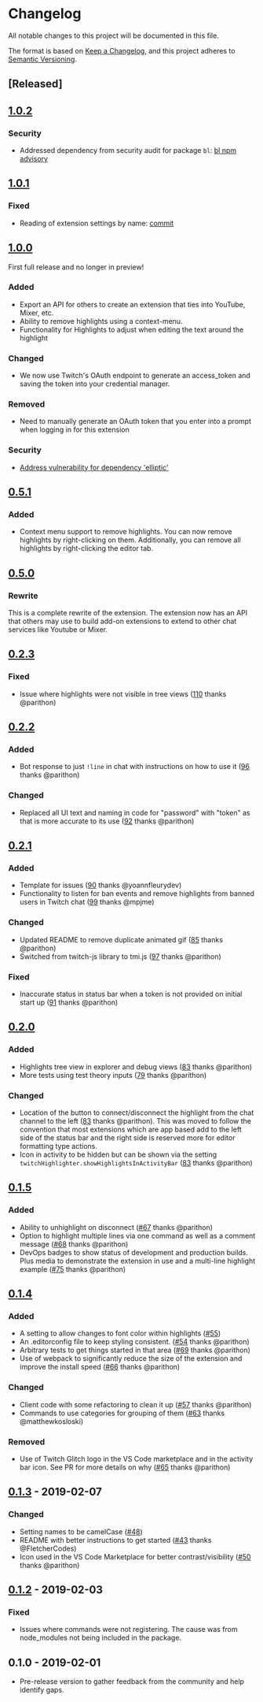 # Changelog

All notable changes to this project will be documented in this file.

The format is based on [Keep a Changelog](https://keepachangelog.com/en/1.0.0/),
and this project adheres to [Semantic Versioning](https://semver.org/spec/v2.0.0.html).

## [Released]

## [1.0.2]

### Security
- Addressed dependency from security audit for package `bl`: [bl npm advisory](https://npmjs.com/advisories/1555)

## [1.0.1]

### Fixed
- Reading of extension settings by name: [commit](https://github.com/clarkio/vscode-twitch-highlighter/commit/5b6844bd999d5eefb5ec186f76510b0a62704d4e)

## [1.0.0]
First full release and no longer in preview!

### Added

- Export an API for others to create an extension that ties into YouTube, Mixer, etc.
- Ability to remove highlights using a context-menu.
- Functionality for Highlights to adjust when editing the text around the highlight

### Changed

- We now use Twitch's OAuth endpoint to generate an access_token and saving the token into your credential manager.

### Removed

- Need to manually generate an OAuth token that you enter into a prompt when logging in for this extension

### Security

- [Address vulnerability for dependency 'elliptic'](https://github.com/clarkio/vscode-twitch-highlighter/commit/9150f06a4290402a562c1404001ce7fa289efce3)


## [0.5.1]

### Added

- Context menu support to remove highlights. You can now remove highlights by right-clicking on them. Additionally, you can remove all highlights by right-clicking the editor tab.

## [0.5.0]

### Rewrite

This is a complete rewrite of the extension. The extension now has an API that others may use to build add-on extensions to extend to other chat services like Youtube or Mixer.

## [0.2.3]

### Fixed
- Issue where highlights were not visible in tree views ([110](https://github.com/clarkio/vscode-twitch-highlighter/pull/110) thanks @parithon)

## [0.2.2]

### Added

- Bot response to just `!line` in chat with instructions on how to use it ([96](https://github.com/clarkio/vscode-twitch-highlighter/pull/96) thanks @parithon)

### Changed

- Replaced all UI text and naming in code for "password" with "token" as that is more accurate to its use ([92](https://github.com/clarkio/vscode-twitch-highlighter/pull/92) thanks @parithon)

## [0.2.1]

### Added

- Template for issues ([90](https://github.com/clarkio/vscode-twitch-highlighter/pull/90) thanks @yoannfleurydev)
- Functionality to listen for ban events and remove highlights from banned users in Twitch chat ([99](https://github.com/clarkio/vscode-twitch-highlighter/pull/99) thanks @mpjme)

### Changed

- Updated README to remove duplicate animated gif ([85](https://github.com/clarkio/vscode-twitch-highlighter/pull/85) thanks @parithon)
- Switched from twitch-js library to tmi.js ([97](https://github.com/clarkio/vscode-twitch-highlighter/pull/97) thanks @parithon)

### Fixed

- Inaccurate status in status bar when a token is not provided on initial start up ([91](https://github.com/clarkio/vscode-twitch-highlighter/pull/91) thanks @parithon)

## [0.2.0]

### Added

- Highlights tree view in explorer and debug views ([83](https://github.com/clarkio/vscode-twitch-highlighter/pull/83) thanks @parithon)
- More tests using test theory inputs ([79](https://github.com/clarkio/vscode-twitch-highlighter/pull/79) thanks @parithon)

### Changed

- Location of the button to connect/disconnect the highlight from the chat channel to the left ([83](https://github.com/clarkio/vscode-twitch-highlighter/pull/83) thanks @parithon). This was moved to follow the convention that most extensions which are app based add to the left side of the status bar and the right side is reserved more for editor formatting type actions.
- Icon in activity to be hidden but can be shown via the setting `twitchHighlighter.showHighlightsInActivityBar` ([83](https://github.com/clarkio/vscode-twitch-highlighter/pull/83) thanks @parithon)

## [0.1.5]

### Added

- Ability to unhighlight on disconnect ([#67](https://github.com/clarkio/vscode-twitch-highlighter/pull/67) thanks @parithon)
- Option to highlight multiple lines via one command as well as a comment message ([#68](https://github.com/clarkio/vscode-twitch-highlighter/pull/68) thanks @parithon)
- DevOps badges to show status of development and production builds. Plus media to demonstrate the extension in use and a multi-line highlight example ([#75](https://github.com/clarkio/vscode-twitch-highlighter/pull/75) thanks @parithon)

## [0.1.4]

### Added

- A setting to allow changes to font color within highlights ([#55](https://github.com/clarkio/vscode-twitch-highlighter/pull/55))
- An .editorconfig file to keep styling consistent. ([#54](https://github.com/clarkio/vscode-twitch-highlighter/pull/54) thanks @parithon)
- Arbitrary tests to get things started in that area ([#69](https://github.com/clarkio/vscode-twitch-highlighter/pull/69) thanks @parithon)
- Use of webpack to significantly reduce the size of the extension and improve the install speed ([#66](https://github.com/clarkio/vscode-twitch-highlighter/pull/66) thanks @parithon)

### Changed

- Client code with some refactoring to clean it up ([#57](https://github.com/clarkio/vscode-twitch-highlighter/pull/57) thanks @parithon)
- Commands to use categories for grouping of them ([#63](https://github.com/clarkio/vscode-twitch-highlighter/pull/63) thanks @matthewkosloski)

### Removed

- Use of Twitch Glitch logo in the VS Code marketplace and in the activity bar icon. See PR for more details on why ([#65](https://github.com/clarkio/vscode-twitch-highlighter/pull/65) thanks @parithon)

## [0.1.3] - 2019-02-07

### Changed

- Setting names to be camelCase ([#48](https://github.com/clarkio/vscode-twitch-highlighter/pull/48))
- README with better instructions to get started ([#43](https://github.com/clarkio/vscode-twitch-highlighter/pull/43) thanks @FletcherCodes)
- Icon used in the VS Code Marketplace for better contrast/visibility ([#50](https://github.com/clarkio/vscode-twitch-highlighter/pull/50) thanks @parithon)

## [0.1.2] - 2019-02-03

### Fixed

- Issues where commands were not registering. The cause was from node_modules not being included in the package.

## 0.1.0 - 2019-02-01

- Pre-release version to gather feedback from the community and help identify gaps.

[1.0.2]: https://github.com/clarkio/vscode-twitch-highlighter/compare/1.0.1...1.0.2
[1.0.1]: https://github.com/clarkio/vscode-twitch-highlighter/compare/1.0.0...1.0.1
[1.0.0]: https://github.com/clarkio/vscode-twitch-highlighter/compare/0.5.1...1.0.0
[0.5.1]: https://github.com/clarkio/vscode-twitch-highlighter/compare/0.5.0...0.5.1
[0.5.0]: https://github.com/clarkio/vscode-twitch-highlighter/compare/0.2.3...0.5.0
[0.2.3]: https://github.com/clarkio/vscode-twitch-highlighter/compare/0.2.2...0.2.3
[0.2.2]: https://github.com/clarkio/vscode-twitch-highlighter/compare/0.2.1...0.2.2
[0.2.1]: https://github.com/clarkio/vscode-twitch-highlighter/compare/0.2.0...0.2.1
[0.2.0]: https://github.com/clarkio/vscode-twitch-highlighter/compare/0.1.5...0.2.0
[0.1.5]: https://github.com/clarkio/vscode-twitch-highlighter/compare/0.1.4...0.1.5
[0.1.4]: https://github.com/clarkio/vscode-twitch-highlighter/compare/0.1.3...0.1.4
[0.1.3]: https://github.com/clarkio/vscode-twitch-highlighter/compare/0.1.2...0.1.3
[0.1.2]: https://github.com/clarkio/vscode-twitch-highlighter/compare/b28e5041ac...0.1.2
